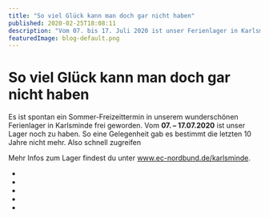 ```yaml
---
title: "So viel Glück kann man doch gar nicht haben"
published: 2020-02-25T18:08:11
description: "Vom 07. bis 17. Juli 2020 ist unser Ferienlager in Karlsminde noch zu haben!"
featuredImage: blog-default.png
---
```


# So viel Glück kann man doch gar nicht haben


Es ist spontan ein Sommer-Freizeittermin in unserem wunderschönen Ferienlager in Karlsminde frei geworden. Vom  **07. &#8211; 17.07.2020** ist unser Lager noch zu haben. So eine Gelegenheit gab es bestimmt die letzten 10 Jahre nicht mehr. Also schnell zugreifen

Mehr Infos zum Lager findest du unter <a href="http://www.ec-nordbund.de/karlsminde">www.ec-nordbund.de/karlsminde</a>. 

* <img loading="lazy" src="old/Christian-Sträßer-12-1.jpg" alt data-full-url="https://www.ec-nordbund.de/wp-content/uploads/Christian-Sträßer-12-1-scaled.jpg">
* <img loading="lazy" src="old/Karlsminde-03-Annika-Johannsen-1.jpg" alt data-full-url="https://www.ec-nordbund.de/wp-content/uploads/Karlsminde-03-Annika-Johannsen-1.jpg">
* <img loading="lazy" src="old/Seite-25-PfingstCamp-Johanna-Krahe3-1.jpg" alt data-full-url="https://www.ec-nordbund.de/wp-content/uploads/Seite-25-PfingstCamp-Johanna-Krahe3-1-scaled.jpg">
* <img loading="lazy" src="old/Christian-Sträßer-1-1.jpg" alt data-full-url="https://www.ec-nordbund.de/wp-content/uploads/Christian-Sträßer-1-1-scaled.jpg">
* <img loading="lazy" src="old/Fabian-Horst-ohne-Bildnachweis-2.jpg" alt data-full-url="https://www.ec-nordbund.de/wp-content/uploads/Fabian-Horst-ohne-Bildnachweis-2-scaled.jpg">